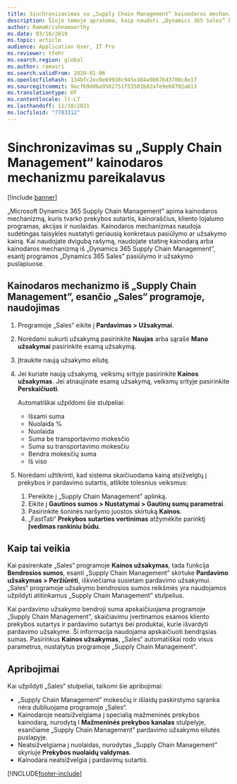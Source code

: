 ```yaml
---
title: Sinchronizavimas su „Supply Chain Management“ kainodaros mechanizmu pareikalavus
description: Šioje temoje aprašoma, kaip naudoti „Dynamics 365 Sales” kainodaros mechanizmą programoje „Microsoft Dynamics 365 Supply Chain Management”.
author: RamaKrishnamoorthy
ms.date: 03/10/2019
ms.topic: article
audience: Application User, IT Pro
ms.reviewer: tfehr
ms.search.region: global
ms.author: ramasri
ms.search.validFrom: 2020-01-06
ms.openlocfilehash: 134bfc2ec0e69938c945e384a98676d3708c8e17
ms.sourcegitcommit: 9acfb9ddba9582751f53501b82a7e9e60702a613
ms.translationtype: HT
ms.contentlocale: lt-LT
ms.lasthandoff: 11/10/2021
ms.locfileid: "7783312"
---
```

# <a name="sync-on-demand-with-the-supply-chain-management-pricing-engine"></a>Sinchronizavimas su „Supply Chain Management“ kainodaros mechanizmu pareikalavus

[!include [banner](../../includes/banner.md)]



„Microsoft Dynamics 365 Supply Chain Management” apima kainodaros mechanizmą, kuris tvarko prekybos sutartis, kainoraščius, kliento lojalumo programas, akcijas ir nuolaidas. Kainodaros mechanizmas naudoja sudėtingas taisykles nustatyti geriausią konkretaus pasiūlymo ar užsakymo kainą. Kai naudojate dvigubą rašymą, naudojate statinę kainodarą arba kainodaros mechanizmą iš „Dynamics 365 Supply Chain Management”, esantį programos „Dynamics 365 Sales” pasiūlymo ir užsakymo puslapiuose.

## <a name="use-the-pricing-engine-from-supply-chain-management-in-sales"></a>Kainodaros mechanizmo iš „Supply Chain Management”, esančio „Sales“ programoje, naudojimas

1. Programoje „Sales“ eikite į **Pardavimas \> Užsakymai**.
2. Norėdami sukurti užsakymą pasirinkite **Naujas** arba sąraše **Mano užsakymai** pasirinkite esamą užsakymą.
3. Įtraukite naują užsakymo eilutę.
4. Jei kuriate naują užsakymą, veiksmų srityje pasirinkite **Kainos užsakymas**. Jei atnaujinate esamą užsakymą, veiksmų srityje pasirinkite **Perskaičiuoti**.

    Automatiškai užpildomi šie stulpeliai:

    + Išsami suma
    + Nuolaida %
    + Nuolaida
    + Suma be transportavimo mokesčio
    + Suma su transportavimo mokesčiu
    + Bendra mokesčių suma
    + Iš viso
    
5. Norėdami užtikrinti, kad sistema skaičiuodama kainą atsižvelgtų į prekybos ir pardavimo sutartis, atlikite tolesnius veiksmus:
    1. Pereikite į „Supply Chain Management” aplinką.
    2. Eikite į **Gautinos sumos \> Nustatymai \> Gautinų sumų parametrai**.
    3. Pasirinkite šoninės naršymo juostos skirtuką **Kainos**.
    4. „FastTab“ **Prekybos sutarties vertinimas** atžymėkite parinktį **Įvedimas rankiniu būdu**.

## <a name="how-it-works"></a>Kaip tai veikia

Kai pasirenkate „Sales“ programoje **Kainos užsakymas**, tada funkcija **Bendrosios sumos**, esanti „Supply Chain Management” skirtuke **Pardavimo užsakymas \> Peržiūrėti**, iškviečiama susietam pardavimo užsakymui. „Sales“ programoje užsakymo bendrosios sumos reikšmės yra naudojamos užpildyti atitinkamus „Supply Chain Management” stulpelius.

Kai pardavimo užsakymo bendroji suma apskaičiuojama programoje „Supply Chain Management”, skaičiavimu įvertinamos esamos kliento prekybos sutartys ir pardavimo sutartys bei produktai, kurie išvardyti pardavimo užsakyme. Ši informacija naudojama apskaičiuoti bendrąsias sumas. Pasirinkus **Kainos užsakymas**, „Sales“ automatiškai rodo visus parametrus, nustatytus programoje „Supply Chain Management”.

## <a name="limitations"></a>Apribojimai

Kai užpildyti „Sales“ stulpeliai, taikomi šie apribojimai:

+ „Supply Chain Management” mokesčių ir išlaidų paskirstymo sąranka nėra dubliuojama programoje „Sales“.
+ Kainodaroje neatsižvelgiama į specialią mažmeninės prekybos kainodarą, nurodytą l **Mažmeninės prekybos kanalas** stulpelyje, esančiame „Supply Chain Management” pardavimo užsakymo eilutės puslapyje.
+ Neatsižvelgiama į nuolaidas, nurodytas „Supply Chain Management” skyriuje **Prekybos nuolaidų valdymas**.
+ Kainodara neatsižvelgia į pardavimų sutartis.


[!INCLUDE[footer-include](../../../../includes/footer-banner.md)]
